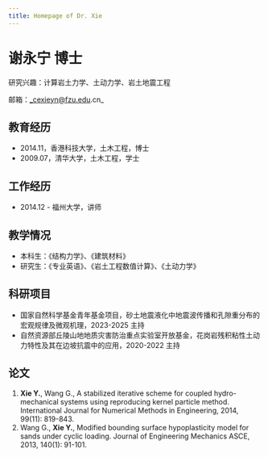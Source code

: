 ```yaml
---
title: Homepage of Dr. Xie
---
```


# 谢永宁 博士

研究兴趣：计算岩土力学、土动力学、岩土地震工程

邮箱：_cexieyn@fzu.edu.cn_

## 教育经历
* 2014.11，香港科技大学，土木工程，博士
* 2009.07，清华大学，土木工程，学士

## 工作经历
* 2014.12 -  福州大学，讲师

## 教学情况
* 本科生：《结构力学》、《建筑材料》
* 研究生：《专业英语》、《岩土工程数值计算》、《土动力学》

## 科研项目
* 国家自然科学基金青年基金项目，砂土地震液化中地震波传播和孔隙重分布的宏观规律及微观机理，2023-2025 主持
* 自然资源部丘陵山地地质灾害防治重点实验室开放基金，花岗岩残积粘性土动力特性及其在边坡抗震中的应用，2020-2022 主持

## 论文
1. **Xie Y.**, Wang G., A stabilized iterative scheme for coupled hydro-mechanical systems using reproducing kernel particle method. International Journal for Numerical Methods in Engineering, 2014, 99(11): 819-843.
2. Wang G., **Xie Y.**, Modified bounding surface hypoplasticity model for sands under cyclic loading. Journal of Engineering Mechanics ASCE, 2013, 140(1): 91-101.

